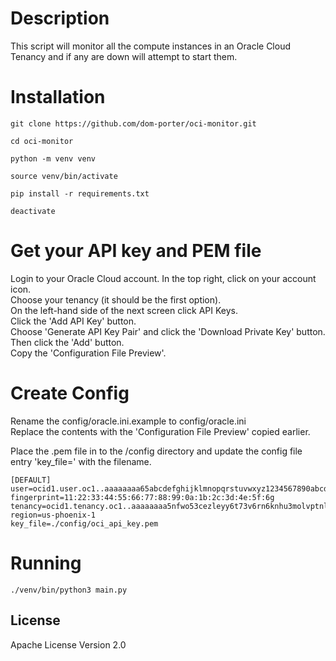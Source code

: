 # Description
This script will monitor all the compute instances in an Oracle Cloud Tenancy and if any are down will attempt to start them.

# Installation
```
git clone https://github.com/dom-porter/oci-monitor.git

cd oci-monitor

python -m venv venv

source venv/bin/activate

pip install -r requirements.txt

deactivate

```

# Get your API key and PEM file

Login to your Oracle Cloud account. In the top right, click on your account icon. </br>
Choose your tenancy (it should be the first option). </br>
On the left-hand side of the next screen click API Keys.</br>
Click the 'Add API Key' button.</br>
Choose 'Generate API Key Pair' and click the 'Download Private Key' button. Then click the 'Add' button.</br>
Copy the 'Configuration File Preview'.

# Create Config
Rename the config/oracle.ini.example to config/oracle.ini</br>
Replace the contents with the 'Configuration File Preview' copied earlier.</br>

Place the .pem file in to the /config directory and update the config file entry 'key_file=' with the filename.


```
[DEFAULT]
user=ocid1.user.oc1..aaaaaaaa65abcdefghijklmnopqrstuvwxyz1234567890abcdefghijklmn
fingerprint=11:22:33:44:55:66:77:88:99:0a:1b:2c:3d:4e:5f:6g
tenancy=ocid1.tenancy.oc1..aaaaaaaa5nfwo53cezleyy6t73v6rn6knhu3molvptnl3kcq34l5ztenancy
region=us-phoenix-1
key_file=./config/oci_api_key.pem

```

# Running
```
./venv/bin/python3 main.py
```

## License
Apache License Version 2.0
